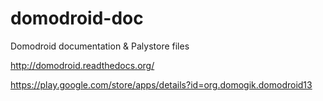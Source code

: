 # domodroid-doc
Domodroid documentation & Palystore files

http://domodroid.readthedocs.org/

https://play.google.com/store/apps/details?id=org.domogik.domodroid13
